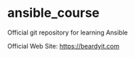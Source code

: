 # ansible_course
Official git repository for learning Ansible

Official Web Site: https://beardyit.com
